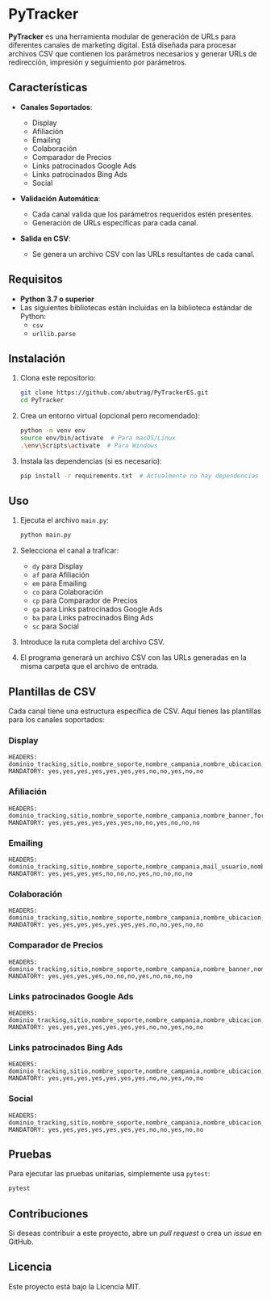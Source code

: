 
# PyTracker

**PyTracker** es una herramienta modular de generación de URLs para diferentes canales de marketing digital. Está diseñada para procesar archivos CSV que contienen los parámetros necesarios y generar URLs de redirección, impresión y seguimiento por parámetros.

## Características

- **Canales Soportados**:
  - Display
  - Afiliación
  - Emailing
  - Colaboración
  - Comparador de Precios
  - Links patrocinados Google Ads
  - Links patrocinados Bing Ads
  - Social

- **Validación Automática**:
  - Cada canal valida que los parámetros requeridos estén presentes.
  - Generación de URLs específicas para cada canal.

- **Salida en CSV**:
  - Se genera un archivo CSV con las URLs resultantes de cada canal.

## Requisitos

- **Python 3.7 o superior**
- Las siguientes bibliotecas están incluidas en la biblioteca estándar de Python:
  - `csv`
  - `urllib.parse`

## Instalación

1. Clona este repositorio:
   ```bash
   git clone https://github.com/abutrag/PyTrackerES.git
   cd PyTracker
   ```

2. Crea un entorno virtual (opcional pero recomendado):
   ```bash
   python -m venv env
   source env/bin/activate  # Para macOS/Linux
   .\env\Scripts\activate  # Para Windows
   ```

3. Instala las dependencias (si es necesario):
   ```bash
   pip install -r requirements.txt  # Actualmente no hay dependencias externas
   ```

## Uso

1. Ejecuta el archivo `main.py`:
   ```bash
   python main.py
   ```

2. Selecciona el canal a traficar:
   - `dy` para Display
   - `af` para Afiliación
   - `em` para Emailing
   - `co` para Colaboración
   - `cp` para Comparador de Precios
   - `ga` para Links patrocinados Google Ads
   - `ba` para Links patrocinados Bing Ads
   - `sc` para Social

3. Introduce la ruta completa del archivo CSV.

4. El programa generará un archivo CSV con las URLs generadas en la misma carpeta que el archivo de entrada.

## Plantillas de CSV

Cada canal tiene una estructura específica de CSV. Aquí tienes las plantillas para los canales soportados:

### Display

```
HEADERS: dominio_tracking,sitio,nombre_soporte,nombre_campania,nombre_ubicacion,nombre_banner,formato_banner,nombre_segmento,valor_segmento,url_destino,adid,idfa
MANDATORY: yes,yes,yes,yes,yes,yes,yes,no,no,yes,no,no
```

### Afiliación

```
HEADERS: dominio_tracking,sitio,nombre_soporte,nombre_campania,nombre_banner,formato_banner,nombre_segmento,valor_segmento,url_destino,nombre_plan_medios,adid,idfa
MANDATORY: yes,yes,yes,yes,yes,yes,no,no,yes,no,no,no
```

### Emailing

```
HEADERS: dominio_tracking,sitio,nombre_soporte,nombre_campania,mail_usuario,nombre_segmento,valor_segmento,url_destino,nombre_plan_medios,id_cliente,adid,idfa
MANDATORY: yes,yes,yes,yes,no,no,no,yes,no,no,no,no
```

### Colaboración

```
HEADERS: dominio_tracking,sitio,nombre_soporte,nombre_campania,nombre_ubicacion,nombre_banner,formato_banner,nombre_segmento,valor_segmento,url_destino,adid,idfa
MANDATORY: yes,yes,yes,yes,yes,yes,yes,no,no,yes,no,no
```

### Comparador de Precios

```
HEADERS: dominio_tracking,sitio,nombre_soporte,nombre_campania,nombre_banner,nombre_segmento,valor_segmento,url_destino,nombre_plan_medios,adid,idfa
MANDATORY: yes,yes,yes,yes,no,no,no,yes,no,no,no,no
```

### Links patrocinados Google Ads

```
HEADERS: dominio_tracking,sitio,nombre_soporte,nombre_campania,nombre_ubicacion,nombre_banner,formato_banner,nombre_segmento,valor_segmento,url_destino,adid,idfa
MANDATORY: yes,yes,yes,yes,yes,yes,yes,no,no,yes,no,no
```

### Links patrocinados Bing Ads

```
HEADERS: dominio_tracking,sitio,nombre_soporte,nombre_campania,nombre_ubicacion,nombre_banner,formato_banner,nombre_segmento,valor_segmento,url_destino,adid,idfa
MANDATORY: yes,yes,yes,yes,yes,yes,yes,no,no,yes,no,no
```

### Social

```
HEADERS: dominio_tracking,sitio,nombre_soporte,nombre_campania,nombre_ubicacion,nombre_banner,formato_banner,nombre_segmento,valor_segmento,url_destino,nombre_plan_medios,adid,idfa
MANDATORY: yes,yes,yes,yes,yes,yes,yes,no,no,yes,no,no
```

## Pruebas

Para ejecutar las pruebas unitarias, simplemente usa `pytest`:

```bash
pytest
```

## Contribuciones

Si deseas contribuir a este proyecto, abre un _pull request_ o crea un _issue_ en GitHub.

## Licencia

Este proyecto está bajo la Licencia MIT.
